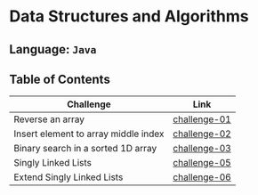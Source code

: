 # Data Structures and Algorithms

## Language: `Java`

## Table of Contents

| Challenge                            | Link                                        |
| ------------------------------------ | ------------------------------------------- |
| Reverse an array                     | [challenge-01](arrayReverse/README.md)      |
| Insert element to array middle index | [challenge-02](arrayInsertShift/README.md)  |
| Binary search in a sorted 1D array   | [challenge-03](arrayBinarySearch/README.md) |
| Singly Linked Lists                  | [challenge-05](SinglyLinkedLists/README.md) |
| Extend Singly Linked Lists           | [challenge-06](SinglyLinkedLists/README.md) |

